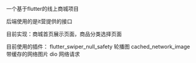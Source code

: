 一个基于flutter的线上商城项目

后端使用的是it营提供的接口

目前实现：商城首页展示页面，商品分类选择页面

目前使用的插件：
flutter_swiper_null_safety 轮播图
cached_network_image 带缓存的网络图片
dio 网络请求
